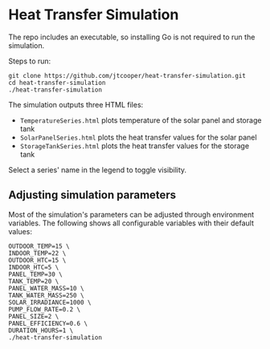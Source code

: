 # Heat Transfer Simulation

The repo includes an executable, so installing Go is not required to run the simulation.

Steps to run:

```
git clone https://github.com/jtcooper/heat-transfer-simulation.git
cd heat-transfer-simulation
./heat-transfer-simulation
```

The simulation outputs three HTML files:
* `TemperatureSeries.html` plots temperature of the solar panel and storage tank
* `SolarPanelSeries.html` plots the heat transfer values for the solar panel
* `StorageTankSeries.html` plots the heat transfer values for the storage tank

Select a series' name in the legend to toggle visibility.

## Adjusting simulation parameters

Most of the simulation's parameters can be adjusted through environment variables. The following shows all configurable variables with their default values:

```
OUTDOOR_TEMP=15 \
INDOOR_TEMP=22 \
OUTDOOR_HTC=15 \
INDOOR_HTC=5 \
PANEL_TEMP=30 \
TANK_TEMP=20 \
PANEL_WATER_MASS=10 \
TANK_WATER_MASS=250 \
SOLAR_IRRADIANCE=1000 \
PUMP_FLOW_RATE=0.2 \
PANEL_SIZE=2 \
PANEL_EFFICIENCY=0.6 \
DURATION_HOURS=1 \
./heat-transfer-simulation
```
